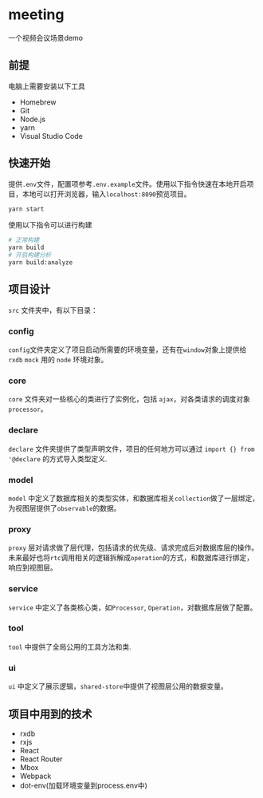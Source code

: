 # meeting

一个视频会议场景demo

## 前提

电脑上需要安装以下工具

- Homebrew
- Git
- Node.js
- yarn
- Visual Studio Code

## 快速开始

提供`.env`文件，配置项参考`.env.example`文件。使用以下指令快速在本地开启项目，本地可以打开浏览器，输入`localhost:8090`预览项目。

```bash
yarn start
```

使用以下指令可以进行构建

```bash
# 正常构建
yarn build
# 开启构建分析
yarn build:analyze
```

## 项目设计

`src` 文件夹中，有以下目录：

### config

`config`文件夹定义了项目启动所需要的环境变量，还有在`window`对象上提供给 `rxdb` `mock` 用的 `node` 环境对象。

### core

`core` 文件夹对一些核心的类进行了实例化，包括 `ajax`，对各类请求的调度对象`processor`。

### declare

`declare` 文件夹提供了类型声明文件，项目的任何地方可以通过 `import {} from '@declare` 的方式导入类型定义.

### model

`model` 中定义了数据库相关的类型实体，和数据库相关`collection`做了一层绑定，为视图层提供了`observable`的数据。

### proxy

`proxy` 层对请求做了层代理，包括请求的优先级、请求完成后对数据库层的操作。未来最好也将`rtc`调用相关的逻辑拆解成`operation`的方式，和数据库进行绑定，响应到视图层。

### service

`service` 中定义了各类核心类，如`Processor`, `Operation`，对数据库层做了配置。

### tool

`tool` 中提供了全局公用的工具方法和类.

### ui

`ui` 中定义了展示逻辑，`shared-store`中提供了视图层公用的数据变量。

## 项目中用到的技术

- rxdb
- rxjs
- React
- React Router
- Mbox
- Webpack
- dot-env(加载环境变量到process.env中)
